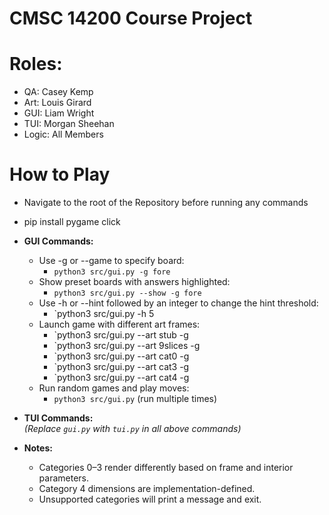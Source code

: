 # CMSC 14200 Course Project 

# Roles:
- QA: Casey Kemp
- Art: Louis Girard
- GUI: Liam Wright
- TUI: Morgan Sheehan
- Logic: All Members

# How to Play

- Navigate to the root of the Repository before running any commands
- pip install pygame click

- **GUI Commands:**
  - Use -g or --game to specify board:
    - `python3 src/gui.py -g fore`
  - Show preset boards with answers highlighted:
    - `python3 src/gui.py --show -g fore`
  - Use -h or --hint followed by an integer to change the hint threshold:
    - `python3 src/gui.py -h 5
  - Launch game with different art frames:
    - `python3 src/gui.py --art stub -g
    - `python3 src/gui.py --art 9slices -g
    - `python3 src/gui.py --art cat0 -g
    - `python3 src/gui.py --art cat3 -g
    - `python3 src/gui.py --art cat4 -g
  - Run random games and play moves:
    - `python3 src/gui.py` (run multiple times)

- **TUI Commands:**  
  *(Replace `gui.py` with `tui.py` in all above commands)*

- **Notes:**
  - Categories 0–3 render differently based on frame and interior parameters.
  - Category 4 dimensions are implementation-defined.
  - Unsupported categories will print a message and exit.

